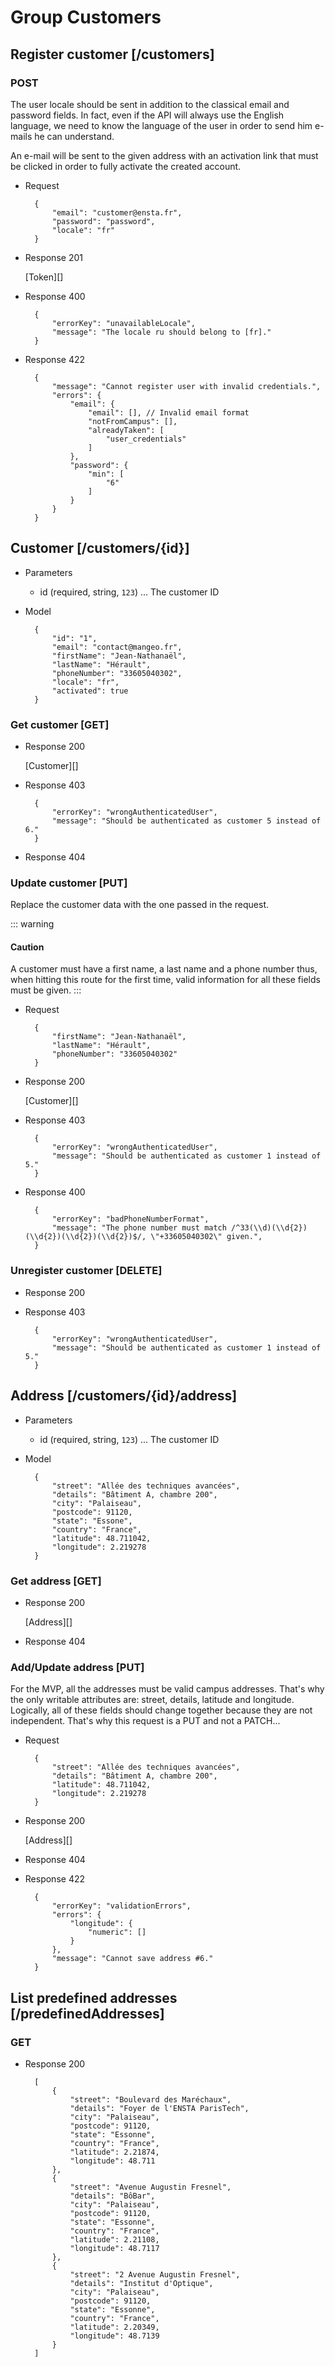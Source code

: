 # Group Customers

## Register customer [/customers]

### POST

The user locale should be sent in addition to the classical email and password fields. In fact, even if the API will always use the English language, we need to know the language of the user in order to send him e-mails he can understand.

An e-mail will be sent to the given address with an activation link that must be clicked in order to fully activate the created account.

+ Request

        {
            "email": "customer@ensta.fr",
            "password": "password",
            "locale": "fr"
        }

+ Response 201

    [Token][]

+ Response 400

        {
            "errorKey": "unavailableLocale",
            "message": "The locale ru should belong to [fr]."
        }

+ Response 422

        {
            "message": "Cannot register user with invalid credentials.",
            "errors": {
                "email": {
                    "email": [], // Invalid email format
                    "notFromCampus": [],
                    "alreadyTaken": [
                        "user_credentials"
                    ]
                },
                "password": {
                    "min": [
                        "6"
                    ]
                }
            }
        }

## Customer [/customers/{id}]

+ Parameters

    + id (required, string, `123`) ... The customer ID

+ Model

        {
            "id": "1",
            "email": "contact@mangeo.fr",
            "firstName": "Jean-Nathanaël",
            "lastName": "Hérault",
            "phoneNumber": "33605040302",
            "locale": "fr",
            "activated": true
        }

### Get customer [GET]

+ Response 200

    [Customer][]

+ Response 403

        {
            "errorKey": "wrongAuthenticatedUser",
            "message": "Should be authenticated as customer 5 instead of 6."
        }

+ Response 404

### Update customer [PUT]

Replace the customer data with the one passed in the request.

::: warning
#### <i class="fa fa-exclamation-triangle"></i> Caution
A customer must have a first name, a last name and a phone number thus, when hitting this route for the first time, valid information for all these fields must be given.
:::

+ Request

        {
            "firstName": "Jean-Nathanaël",
            "lastName": "Hérault",
            "phoneNumber": "33605040302"
        }

+ Response 200

    [Customer][]

+ Response 403

        {
            "errorKey": "wrongAuthenticatedUser",
            "message": "Should be authenticated as customer 1 instead of 5."
        }

+ Response 400

        {
            "errorKey": "badPhoneNumberFormat",
            "message": "The phone number must match /^33(\\d)(\\d{2})(\\d{2})(\\d{2})(\\d{2})$/, \"+33605040302\" given.",
        }

### Unregister customer [DELETE]

+ Response 200

+ Response 403

        {
            "errorKey": "wrongAuthenticatedUser",
            "message": "Should be authenticated as customer 1 instead of 5."
        }

## Address [/customers/{id}/address]

+ Parameters

    + id (required, string, `123`) ... The customer ID

+ Model

        {
            "street": "Allée des techniques avancées",
            "details": "Bâtiment A, chambre 200",
            "city": "Palaiseau",
            "postcode": 91120,
            "state": "Essone",
            "country": "France",
            "latitude": 48.711042,
            "longitude": 2.219278
        }

### Get address [GET]

+ Response 200

    [Address][]

+ Response 404

### Add/Update address [PUT]

For the MVP, all the addresses must be valid campus addresses. That's why the only writable attributes are: street, details, latitude and longitude. Logically, all of these fields should change together because they are not independent. That's why this request is a PUT and not a PATCH...

+ Request

        {
            "street": "Allée des techniques avancées",
            "details": "Bâtiment A, chambre 200",
            "latitude": 48.711042,
            "longitude": 2.219278
        }

+ Response 200

    [Address][]

+ Response 404

+ Response 422

        {
            "errorKey": "validationErrors",
            "errors": {
                "longitude": {
                    "numeric": []
                }
            },
            "message": "Cannot save address #6."
        }

## List predefined addresses  [/predefinedAddresses]

### GET

+ Response 200

        [
            {
                "street": "Boulevard des Maréchaux",
                "details": "Foyer de l'ENSTA ParisTech",
                "city": "Palaiseau",
                "postcode": 91120,
                "state": "Essonne",
                "country": "France",
                "latitude": 2.21874,
                "longitude": 48.711
            },
            {
                "street": "Avenue Augustin Fresnel",
                "details": "BôBar",
                "city": "Palaiseau",
                "postcode": 91120,
                "state": "Essonne",
                "country": "France",
                "latitude": 2.21108,
                "longitude": 48.7117
            },
            {
                "street": "2 Avenue Augustin Fresnel",
                "details": "Institut d'Optique",
                "city": "Palaiseau",
                "postcode": 91120,
                "state": "Essonne",
                "country": "France",
                "latitude": 2.20349,
                "longitude": 48.7139
            }
        ]
